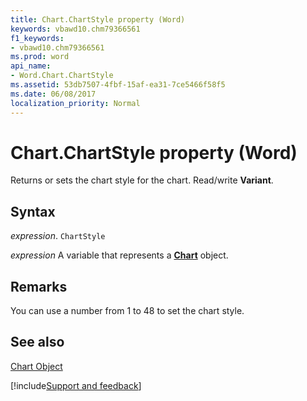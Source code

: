 ```yaml
---
title: Chart.ChartStyle property (Word)
keywords: vbawd10.chm79366561
f1_keywords:
- vbawd10.chm79366561
ms.prod: word
api_name:
- Word.Chart.ChartStyle
ms.assetid: 53db7507-4fbf-15af-ea31-7ce5466f58f5
ms.date: 06/08/2017
localization_priority: Normal
---
```



# Chart.ChartStyle property (Word)

Returns or sets the chart style for the chart. Read/write  **Variant**.


## Syntax

_expression_. `ChartStyle`

_expression_ A variable that represents a **[Chart](Word.Chart.md)** object.


## Remarks

You can use a number from 1 to 48 to set the chart style.


## See also


[Chart Object](Word.Chart.md)

[!include[Support and feedback](~/includes/feedback-boilerplate.md)]